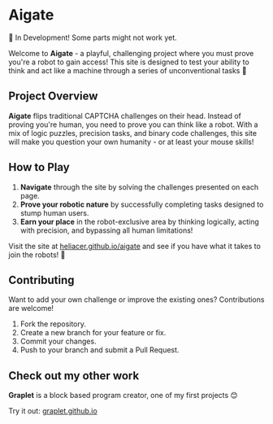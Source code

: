 # Aigate

🚧 In Development! Some parts might not work yet.

Welcome to **Aigate** - a playful, challenging project where you must prove you're a robot to gain access! This site is designed to test your ability to think and act like a machine through a series of unconventional tasks 🦾

## Project Overview

**Aigate** flips traditional CAPTCHA challenges on their head. Instead of proving you're human, you need to prove you can think like a robot. With a mix of logic puzzles, precision tasks, and binary code challenges, this site will make you question your own humanity - or at least your mouse skills!

## **How to Play**

1. **Navigate** through the site by solving the challenges presented on each page.
2. **Prove your robotic nature** by successfully completing tasks designed to stump human users.
3. **Earn your place** in the robot-exclusive area by thinking logically, acting with precision, and bypassing all human limitations!

Visit the site at [heliacer.github.io/aigate](https://heliacer.github.io/aigate) and see if you have what it takes to join the robots! 🤖

## **Contributing**

Want to add your own challenge or improve the existing ones? Contributions are welcome!

1. Fork the repository.
2. Create a new branch for your feature or fix.
3. Commit your changes.
4. Push to your branch and submit a Pull Request.

## Check out my other work

**Graplet** is a block based program creator, one of my first projects 😊

Try it out: [graplet.github.io](https://graplet.github.io/editor)
